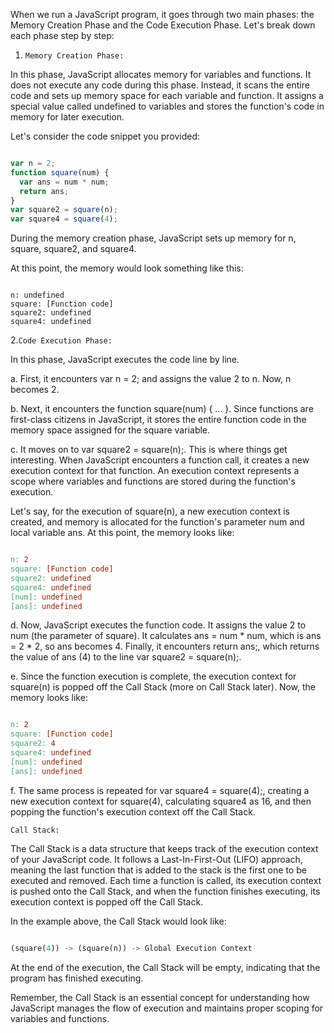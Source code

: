 When we run a JavaScript program, it goes through two main phases: the Memory Creation Phase and the Code Execution Phase. Let's break down each phase step by step:

1. `Memory Creation Phase:`

In this phase, JavaScript allocates memory for variables and functions. It does not execute any code during this phase. Instead, it scans the entire code and sets up memory space for each variable and function. It assigns a special value called undefined to variables and stores the function's code in memory for later execution.

Let's consider the code snippet you provided:

```js

var n = 2;
function square(num) {
  var ans = num * num;
  return ans;
}
var square2 = square(n);
var square4 = square(4);
```
During the memory creation phase, JavaScript sets up memory for n, square, square2, and square4.

At this point, the memory would look something like this:

```vbnet

n: undefined
square: [Function code]
square2: undefined
square4: undefined
```
2.`Code Execution Phase:`

In this phase, JavaScript executes the code line by line.

a. First, it encounters var n = 2; and assigns the value 2 to n. Now, n becomes 2.

b. Next, it encounters the function square(num) { ... }. Since functions are first-class citizens in JavaScript, it stores the entire function code in the memory space assigned for the square variable.

c. It moves on to var square2 = square(n);. This is where things get interesting. When JavaScript encounters a function call, it creates a new execution context for that function. An execution context represents a scope where variables and functions are stored during the function's execution.

Let's say, for the execution of square(n), a new execution context is created, and memory is allocated for the function's parameter num and local variable ans. At this point, the memory looks like:

```makefile

n: 2
square: [Function code]
square2: undefined
square4: undefined
[num]: undefined
[ans]: undefined
```
d. Now, JavaScript executes the function code. It assigns the value 2 to num (the parameter of square). It calculates ans = num * num, which is ans = 2 * 2, so ans becomes 4. Finally, it encounters return ans;, which returns the value of ans (4) to the line var square2 = square(n);.

e. Since the function execution is complete, the execution context for square(n) is popped off the Call Stack (more on Call Stack later). Now, the memory looks like:

```makefile

n: 2
square: [Function code]
square2: 4
square4: undefined
[num]: undefined
[ans]: undefined
```
f. The same process is repeated for var square4 = square(4);, creating a new execution context for square(4), calculating square4 as 16, and then popping the function's execution context off the Call Stack.

`Call Stack:`

The Call Stack is a data structure that keeps track of the execution context of your JavaScript code. It follows a Last-In-First-Out (LIFO) approach, meaning the last function that is added to the stack is the first one to be executed and removed. Each time a function is called, its execution context is pushed onto the Call Stack, and when the function finishes executing, its execution context is popped off the Call Stack.

In the example above, the Call Stack would look like:

```rust

(square(4)) -> (square(n)) -> Global Execution Context
```
At the end of the execution, the Call Stack will be empty, indicating that the program has finished executing.

Remember, the Call Stack is an essential concept for understanding how JavaScript manages the flow of execution and maintains proper scoping for variables and functions.
